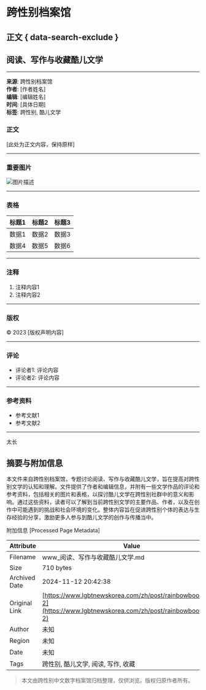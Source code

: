 # 跨性别档案馆

## 正文 { data-search-exclude }


## 阅读、写作与收藏酷儿文学

---

**来源**: 跨性别档案馆  
**作者**: [作者姓名]  
**编辑**: [编辑姓名]  
**时间**: [具体日期]  
**标签**: 跨性别, 酷儿文学

### 正文

[此处为正文内容，保持原样]

---

### 重要图片

![图片描述](图片链接)

---

### 表格

| 标题1 | 标题2 | 标题3 |
|-------|-------|-------|
| 数据1 | 数据2 | 数据3 |
| 数据4 | 数据5 | 数据6 |

---

### 注释

1. 注释内容1
2. 注释内容2

---

### 版权

© 2023 [版权声明内容]

---

### 评论

- 评论者1: 评论内容
- 评论者2: 评论内容

---

### 参考资料

- 参考文献1
- 参考文献2

--- 

太长

## 摘要与附加信息

<!-- tcd_abstract -->
本文件来自跨性别档案馆，专题讨论阅读、写作与收藏酷儿文学，旨在提高对跨性别文学的认知和理解。文件提供了作者和编辑信息，并附有一些文学作品的评论和参考资料，包括相关的图片和表格，以探讨酷儿文学在跨性别社群中的意义和影响。通过这些资料，读者可以了解到当前跨性别文学的主要作品、作者，以及在创作中可能遇到的挑战和社会环境的变化。整体内容旨在促进跨性别个体的表达与生存经验的分享，激励更多人参与到酷儿文学的创作与传播当中。
<!-- tcd_abstract_end -->

附加信息 [Processed Page Metadata]

| Attribute       | Value                                  |
|-----------------|----------------------------------------|
| Filename        | www_阅读、写作与收藏酷儿文学.md                             |
| Size            | 710 bytes                           |
| Archived Date   | 2024-11-12 20:42:38                             |
| Original Link   | [https://www.lgbtnewskorea.com/zh/post/rainbowbookmark-2](https://www.lgbtnewskorea.com/zh/post/rainbowbookmark-2)                       |
| Author          | 未知                               |
| Region          | 未知                               |
| Date            | 未知                                 |
| Tags            | 跨性别, 酷儿文学, 阅读, 写作, 收藏                                 |
>
> 本文由跨性别中文数字档案馆归档整理，仅供浏览。版权归原作者所有。
>